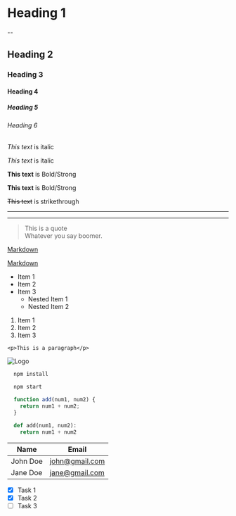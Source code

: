 <!-- Headings -->

# Heading 1
--
<!-- This -- makes the above line special characters visible -->
## Heading 2
### Heading 3
#### Heading 4
##### Heading 5
###### Heading 6

<!-- Italics -->
*This text* is italic

_This text_ is italic

<!-- Strong/Bold -->
**This text** is Bold/Strong

__This text__ is Bold/Strong

<!-- Strikethrough -->
~~This text~~ is strikethrough

<!-- Horizontal Rule -->

***
___

<!-- Blockquote -->
> This is a quote\
> Whatever you say boomer.

<!-- Links -->
[Markdown](https://www.youtube.com/watch?v=HUBNt18RFbo)

[Markdown](https://www.youtube.com/watch?v=HUBNt18RFbo "Traversy Media Markdown Crash Course")

<!-- UL -->
* Item 1
* Item 2
* Item 3
    * Nested Item 1
    * Nested Item 2

<!-- OL -->
1. Item 1
1. Item 2
1. Item 3

<!-- Inline Code Block -->
`<p>This is a paragraph</p>`

<!-- Images -->
![Logo](https://wallpapers.com/images/hd/shadow-boy-white-eyes-unique-cool-pfp-nft-13yuypusuweug9xn.jpg)

<!-- Github Markdown -->

<!-- Code Blocks -->
```bash
  npm install

  npm start
```

```javascript
  function add(num1, num2) {
    return num1 + num2;
  }
```

```python
  def add(num1, num2):
    return num1 + num2
```

<!-- Tables -->
| Name     | Email          |
| -------- | -------------- |
| John Doe | john@gmail.com |
| Jane Doe | jane@gmail.com |

<!-- Task List -->
* [x] Task 1
* [x] Task 2
* [ ] Task 3
